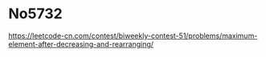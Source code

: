 # No5732

https://leetcode-cn.com/contest/biweekly-contest-51/problems/maximum-element-after-decreasing-and-rearranging/
